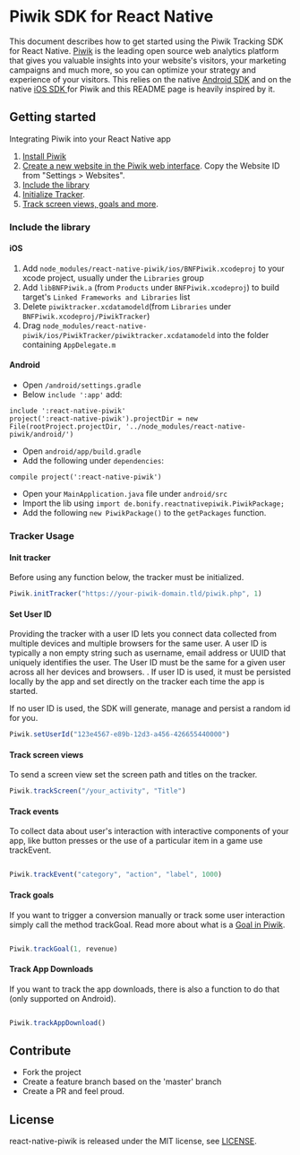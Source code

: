 Piwik SDK for React Native
========================

This document describes how to get started using the Piwik Tracking SDK for React Native. 
[Piwik](http://piwik.org) is the leading open source web analytics platform 
that gives you valuable insights into your website's visitors, 
your marketing campaigns and much more, so you can optimize your strategy and experience of your visitors.
This relies on the native [Android SDK](https://github.com/piwik/piwik-sdk-android) and on the native [iOS SDK ](https://github.com/piwik/piwik-sdk-ios) for Piwik and this README page is heavily inspired by it.

## Getting started

Integrating Piwik into your React Native app
 
1. [Install Piwik](http://piwik.org/docs/installation/)
2. [Create a new website in the Piwik web interface](http://piwik.org/docs/manage-websites/). Copy the Website ID from "Settings > Websites".
3. [Include the library](#include-library)
4. [Initialize Tracker](#initialize-tracker).
5. [Track screen views, goals and more](#tracker-usage).


### Include the library

#### iOS

1. Add `node_modules/react-native-piwik/ios/BNFPiwik.xcodeproj` to your xcode project, usually under the `Libraries` group
2. Add `libBNFPiwik.a` (from `Products` under `BNFPiwik.xcodeproj`) to build target's `Linked Frameworks and Libraries` list
3. Delete `piwiktracker.xcdatamodeld`(from `Libraries` under `BNFPiwik.xcodeproj/PiwikTracker`)
4. Drag `node_modules/react-native-piwik/ios/PiwikTracker/piwiktracker.xcdatamodeld` into the folder containing `AppDelegate.m`

#### Android
- Open `/android/settings.gradle`
- Below `include ':app'` add:

```
include ':react-native-piwik'
project(':react-native-piwik').projectDir = new File(rootProject.projectDir, '../node_modules/react-native-piwik/android/') 
```
- Open `android/app/build.gradle`
- Add the following under `dependencies`:

```
compile project(':react-native-piwik')
```
- Open your `MainApplication.java` file under `android/src`
- Import the lib using `import de.bonify.reactnativepiwik.PiwikPackage;`
- Add the following `new PiwikPackage()` to the `getPackages` function.


### Tracker Usage

#### Init tracker

Before using any function below, the tracker must be initialized.

```javascript
Piwik.initTracker("https://your-piwik-domain.tld/piwik.php", 1)
```
#### Set User ID

Providing the tracker with a user ID lets you connect data collected from multiple devices and multiple browsers for the same user. A user ID is typically a non empty string such as username, email address or UUID that uniquely identifies the user. The User ID must be the same for a given user across all her devices and browsers. .
If user ID is used, it must be persisted locally by the app and set directly on the tracker each time the app is started.

If no user ID is used, the SDK will generate, manage and persist a random id for you.
```javascript
Piwik.setUserId("123e4567-e89b-12d3-a456-426655440000")
```

#### Track screen views

To send a screen view set the screen path and titles on the tracker.

```javascript
Piwik.trackScreen("/your_activity", "Title")
```

#### Track events

To collect data about user's interaction with interactive components of your app, like button presses or the use of a particular item in a game 
use trackEvent.

```javascript

Piwik.trackEvent("category", "action", "label", 1000)
```

#### Track goals

If you want to trigger a conversion manually or track some user interaction simply call the method trackGoal. Read more about what is a [Goal in Piwik](http://piwik.org/docs/tracking-goals-web-analytics/).

```javascript

Piwik.trackGoal(1, revenue)
```


#### Track App Downloads

If you want to track the app downloads, there is also a function to do that (only supported on Android).
```javascript

Piwik.trackAppDownload()
```


## Contribute

* Fork the project
* Create a feature branch based on the 'master' branch
* Create a PR and feel proud.



## License

react-native-piwik is released under the MIT license, see [LICENSE](https://github.com/BonifyByForteil/react-native-piwik/blob/master/LICENSE).

